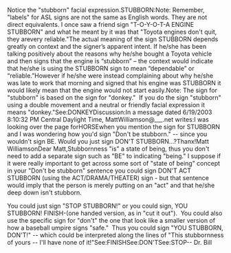 Notice the "stubborn" facial expression.STUBBORN:Note: Remember, "labels" for ASL signs are not the same as English words. 
	They are not direct equivalents. I once saw a friend sign "T-O-Y-O-T-A 
	ENGINE STUBBORN" and what he meant by it was that "Toyota engines don't 
	quit, they arevery reliable."The actual meaning of the sign STUBBORN depends greatly on context and the 
	signer’s apparent intent. If he/she has been talking positively about the 
	reasons why he/she bought a Toyota vehicle and then signs that the engine is 
	“stubborn” – the context would indicate that he/she is using the STUBBORN 
	sign to mean “dependable” or “reliable.”However if he/she were instead complaining about why he/she was late to work 
	that morning and signed that his engine was STUBBORN it would likely mean 
	that the engine would not start easily.Note:
	The sign for "stubborn" is based on the sign for "donkey."  If you do the sign "stubborn" using a double movement and a 
  neutral or friendly facial expression it means "donkey."See:DONKEYDiscussion:In a message dated 6/19/2003 8:10:32 PM Central Daylight Time, MattWilliamson@___.net 
  writes:I was looking over the page forHORSEwhen you 
	mention the sign for STUBBORN 
  and I was wondering how you'd sign "Don't be stubborn." -- since you wouldn't 
  sign BE. Would you just sign DON'T STUBBORN...?Thanx!Matt WilliamsonDear Matt,Stubbornness "is" a state of being, thus you don't need to add a separate 
	sign such as "BE" to indicating "being." I suppose if it were really 
	important to get across some sort of "state of being" concept in your "Don't 
	be stubborn" sentence you could sign DON'T ACT STUBBORN (using the 
	ACT/DRAMA/THEATER) sign - but that sentence would imply that the person is 
	merely putting on an "act" and that he/she deep down isn't stubborn. 


  You could just sign "STOP STUBBORN!"
  or you could sign, YOU STUBBORN! FINISH-(one handed version, as in "cut it 
  out").  You could also use the specific sign for "don't" the one 
	that look like a smaller version of how a baseball umpire signs "safe."  
	Thus you could sign "YOU STUBBORN, DON'T!" -- which could be interpreted 
	along the lines of "This stubbornness of yours -- I'll have none of it!"See:FINISHSee:DON'TSee:STOP-- Dr. Bill